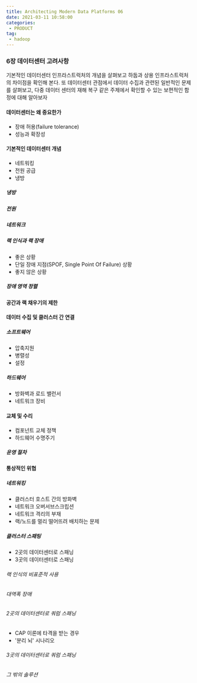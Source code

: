 ```yaml
---
title: Architecting Modern Data Platforms 06
date: 2021-03-11 10:58:00
categories:
 - PRODUCT
tag:
 - hadoop
---
```


### 6장 데이터센터 고려사항

기본적인 데이터센터 인프라스트럭처의 개념을 살펴보고 하둡과 상용 인프라스트럭처의 차이점을 확인해 본다. 또 데이터센터 관점에서 데이터 수집과 관련된 일반적인 문제를 살펴보고, 다중 데이터 센터의 재해 복구 같은 주제에서 확인할 수 있는 보편적인 함정에 대해 알아보자

<!-- more -->

#### 데이터센터는 왜 중요한가

- 장애 허용(failure tolerance)
- 성능과 확장성



#### 기본적인 데이터센터 개념

- 네트워킹
- 전원 공급
- 냉방

##### 냉방

##### 전원

##### 네트워크

##### 랙 인식과 랙 장애

- 좋은 상황
- 단일 장애 지점(SPOF, Single Point Of Failure) 상황
- 좋지 않은 상황

##### 장애 영역 정렬



#### 공간과 랙 채우기의 제한



#### 데이터 수집 및 클러스터 간 연결

##### 소프트웨어

- 압축지원
- 병렬성
- 설정

##### 하드웨어

- 방화벽과 로드 밸런서
- 네트워크 장비



#### 교체 및 수리

- 컴포넌트 교체 정책
- 하드웨어 수명주기

##### 운영 절차



#### 통상적인 위협

##### 네트워킹

- 클러스터 호스트 간의 방화벽
- 네트워크 오버서브스크립션
- 네트워크 격리의 부재
- 랙/노드를 멀리 떨어뜨려 배치하는 문제

##### 클러스터 스패팅

- 2곳의 데이터센터로 스패닝
- 3곳의 데이터센터로 스패닝

###### 랙 인식의 비표준적 사용

###### 대역폭 장애

###### 2곳의 데이터센터로 쿼럼 스패닝

- CAP 이론에 타격을 받는 경우
- '분리 뇌' 시나리오

###### 3곳의 데이터센터로 쿼럼 스패닝

###### 그 밖의 솔루션